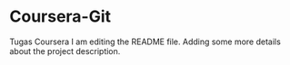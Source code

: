 # Coursera-Git
Tugas Coursera
I am editing the README file. Adding some more details about the project description.

